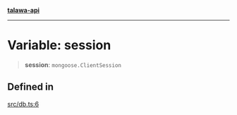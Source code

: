 [**talawa-api**](../../README.md)

***

# Variable: session

> **session**: `mongoose.ClientSession`

## Defined in

[src/db.ts:6](https://github.com/Suyash878/talawa-api/blob/095e6964ce2a06c1c30d1acf81b6162203f1db91/src/db.ts#L6)
